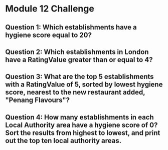 # Module 12 Challenge

## Question 1: Which establishments have a hygiene score equal to 20? 

## Question 2: Which establishments in London have a RatingValue greater than or equal to 4?

## Question 3: What are the top 5 establishments with a RatingValue of 5, sorted by lowest hygiene score, nearest to the new restaurant added, "Penang Flavours"? 

## Question 4: How many establishments in each Local Authority area have a hygiene score of 0? Sort the results from highest to lowest, and print out the top ten local authority areas.

